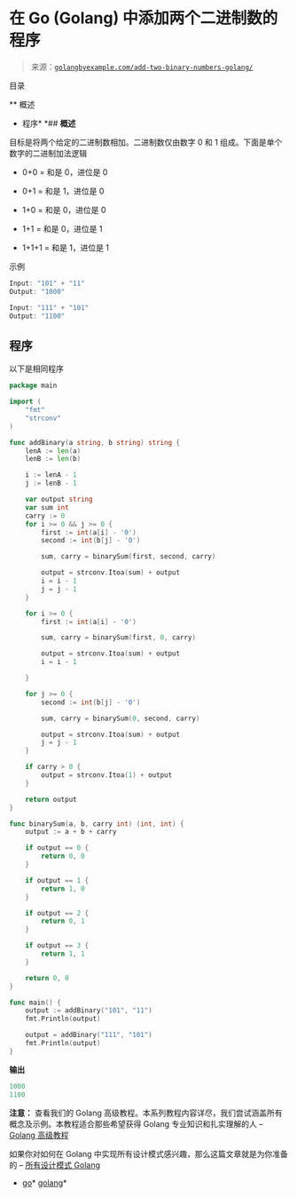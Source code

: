 <!--yml

category: 未分类

date: 2024-10-13 06:45:36

-->

# 在 Go (Golang) 中添加两个二进制数的程序

> 来源：[`golangbyexample.com/add-two-binary-numbers-golang/`](https://golangbyexample.com/add-two-binary-numbers-golang/)

目录

**   概述

+   程序*  *## **概述**

目标是将两个给定的二进制数相加。二进制数仅由数字 0 和 1 组成。下面是单个数字的二进制加法逻辑

+   0+0 = 和是 0，进位是 0

+   0+1 = 和是 1，进位是 0

+   1+0 = 和是 0，进位是 0

+   1+1 = 和是 0，进位是 1

+   1+1+1 = 和是 1，进位是 1

示例

```go
Input: "101" + "11"
Output: "1000"

Input: "111" + "101"
Output: "1100"
```

## **程序**

以下是相同程序

```go
package main

import (
	"fmt"
	"strconv"
)

func addBinary(a string, b string) string {
	lenA := len(a)
	lenB := len(b)

	i := lenA - 1
	j := lenB - 1

	var output string
	var sum int
	carry := 0
	for i >= 0 && j >= 0 {
		first := int(a[i] - '0')
		second := int(b[j] - '0')

		sum, carry = binarySum(first, second, carry)

		output = strconv.Itoa(sum) + output
		i = i - 1
		j = j - 1
	}

	for i >= 0 {
		first := int(a[i] - '0')

		sum, carry = binarySum(first, 0, carry)

		output = strconv.Itoa(sum) + output
		i = i - 1

	}

	for j >= 0 {
		second := int(b[j] - '0')

		sum, carry = binarySum(0, second, carry)

		output = strconv.Itoa(sum) + output
		j = j - 1
	}

	if carry > 0 {
		output = strconv.Itoa(1) + output
	}

	return output
}

func binarySum(a, b, carry int) (int, int) {
	output := a + b + carry

	if output == 0 {
		return 0, 0
	}

	if output == 1 {
		return 1, 0
	}

	if output == 2 {
		return 0, 1
	}

	if output == 3 {
		return 1, 1
	}

	return 0, 0
}

func main() {
	output := addBinary("101", "11")
	fmt.Println(output)

	output = addBinary("111", "101")
	fmt.Println(output)
}
```

**输出**

```go
1000
1100
```

**注意：** 查看我们的 Golang 高级教程。本系列教程内容详尽，我们尝试涵盖所有概念及示例。本教程适合那些希望获得 Golang 专业知识和扎实理解的人 – [Golang 高级教程](https://golangbyexample.com/golang-comprehensive-tutorial/)

如果你对如何在 Golang 中实现所有设计模式感兴趣，那么这篇文章就是为你准备的 – [所有设计模式 Golang](https://golangbyexample.com/all-design-patterns-golang/)

+   [go](https://golangbyexample.com/tag/go/)*   [golang](https://golangbyexample.com/tag/golang/)*
